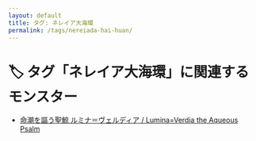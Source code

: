 ```yaml
---
layout: default
title: タグ: ネレイア大海環
permalink: /tags/nereiada-hai-huan/
---
```

# 🏷️ タグ「ネレイア大海環」に関連するモンスター

- [命潮を謳う聖鯨 ルミナ＝ヴェルディア / Lumina=Verdia the Aqueous Psalm](/monsterdex/monster/Lumina=Verdia.html)